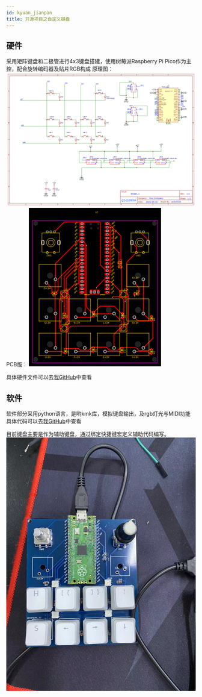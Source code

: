 ```yaml
---
id: kyuan_jianpan
title: 开源项目之自定义键盘
---
```

## 硬件
采用矩阵键盘和二极管进行4x3键盘搭建，使用树莓派Raspberry Pi Pico作为主控，配合旋转编码器及贴片RGB构成
原理图：
![3D1](img/开源项目/键盘/NO1.png)
PCB版：
![3D1](img/开源项目/键盘/NO2.png)

具体硬件文件可以去[我GitHub](https://github.com/andy817501/Raspberry-Pi-Pico-keyboard/tree/main/hardware)中查看

## 软件
软件部分采用python语言，是哟kmk库，模拟键盘输出，及rgb灯光与MIDI功能
具体代码可以去[我GitHub](https://github.com/andy817501/Raspberry-Pi-Pico-keyboard/tree/main/software)中查看

目前键盘主要是作为辅助键盘，通过绑定快捷键宏定义辅助代码编写。
![3D1](img/开源项目/键盘/andy.jpg)